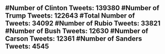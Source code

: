 #Number of Clinton Tweets: 139380
#Number of Trump Tweets: 122643
#Total Number of Tweets: 34092 
#Number of Rubio Tweets: 33821
#Number of Bush Tweets: 12630
#Number of Carson Tweets: 12361
#Number of Sanders Tweets: 4545
---

